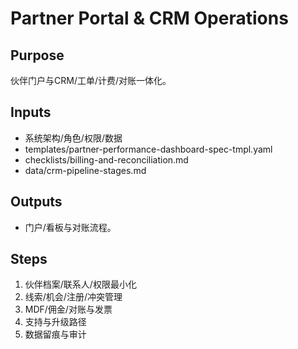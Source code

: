 # Partner Portal & CRM Operations

## Purpose

伙伴门户与CRM/工单/计费/对账一体化。

## Inputs

- 系统架构/角色/权限/数据
- templates/partner-performance-dashboard-spec-tmpl.yaml
- checklists/billing-and-reconciliation.md
- data/crm-pipeline-stages.md

## Outputs

- 门户/看板与对账流程。

## Steps

1. 伙伴档案/联系人/权限最小化
2. 线索/机会/注册/冲突管理
3. MDF/佣金/对账与发票
4. 支持与升级路径
5. 数据留痕与审计
